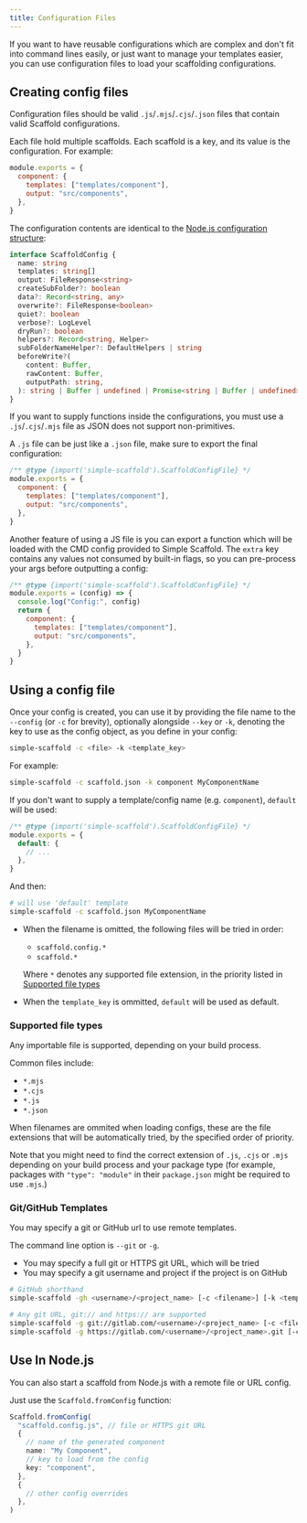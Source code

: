 ```yaml
---
title: Configuration Files
---
```


If you want to have reusable configurations which are complex and don't fit into command lines
easily, or just want to manage your templates easier, you can use configuration files to load your
scaffolding configurations.

## Creating config files

Configuration files should be valid `.js`/`.mjs`/`.cjs`/`.json` files that contain valid Scaffold
configurations.

Each file hold multiple scaffolds. Each scaffold is a key, and its value is the configuration. For
example:

```js
module.exports = {
  component: {
    templates: ["templates/component"],
    output: "src/components",
  },
}
```

The configuration contents are identical to the
[Node.js configuration structure](https://chenasraf.github.io/simple-scaffold/docs/usage/node):

```ts
interface ScaffoldConfig {
  name: string
  templates: string[]
  output: FileResponse<string>
  createSubFolder?: boolean
  data?: Record<string, any>
  overwrite?: FileResponse<boolean>
  quiet?: boolean
  verbose?: LogLevel
  dryRun?: boolean
  helpers?: Record<string, Helper>
  subFolderNameHelper?: DefaultHelpers | string
  beforeWrite?(
    content: Buffer,
    rawContent: Buffer,
    outputPath: string,
  ): string | Buffer | undefined | Promise<string | Buffer | undefined>
}
```

If you want to supply functions inside the configurations, you must use a `.js`/`.cjs`/`.mjs` file
as JSON does not support non-primitives.

A `.js` file can be just like a `.json` file, make sure to export the final configuration:

```js
/** @type {import('simple-scaffold').ScaffoldConfigFile} */
module.exports = {
  component: {
    templates: ["templates/component"],
    output: "src/components",
  },
}
```

Another feature of using a JS file is you can export a function which will be loaded with the CMD
config provided to Simple Scaffold. The `extra` key contains any values not consumed by built-in
flags, so you can pre-process your args before outputting a config:

```js
/** @type {import('simple-scaffold').ScaffoldConfigFile} */
module.exports = (config) => {
  console.log("Config:", config)
  return {
    component: {
      templates: ["templates/component"],
      output: "src/components",
    },
  }
}
```

## Using a config file

Once your config is created, you can use it by providing the file name to the `--config` (or `-c`
for brevity), optionally alongside `--key` or `-k`, denoting the key to use as the config object, as
you define in your config:

```sh
simple-scaffold -c <file> -k <template_key>
```

For example:

```sh
simple-scaffold -c scaffold.json -k component MyComponentName
```

If you don't want to supply a template/config name (e.g. `component`), `default` will be used:

```js
/** @type {import('simple-scaffold').ScaffoldConfigFile} */
module.exports = {
  default: {
    // ...
  },
}
```

And then:

```sh
# will use 'default' template
simple-scaffold -c scaffold.json MyComponentName
```

- When the filename is omitted, the following files will be tried in order:

  - `scaffold.config.*`
  - `scaffold.*`

  Where `*` denotes any supported file extension, in the priority listed in
  [Supported file types](#supported-file-types)

- When the `template_key` is ommitted, `default` will be used as default.

### Supported file types

Any importable file is supported, depending on your build process.

Common files include:

- `*.mjs`
- `*.cjs`
- `*.js`
- `*.json`

When filenames are ommited when loading configs, these are the file extensions that will be
automatically tried, by the specified order of priority.

Note that you might need to find the correct extension of `.js`, `.cjs` or `.mjs` depending on your
build process and your package type (for example, packages with `"type": "module"` in their
`package.json` might be required to use `.mjs`.)

### Git/GitHub Templates

You may specify a git or GitHub url to use remote templates.

The command line option is `--git` or `-g`.

- You may specify a full git or HTTPS git URL, which will be tried
- You may specify a git username and project if the project is on GitHub

```sh
# GitHub shorthand
simple-scaffold -gh <username>/<project_name> [-c <filename>] [-k <template_key>]

# Any git URL, git:// and https:// are supported
simple-scaffold -g git://gitlab.com/<username>/<project_name> [-c <filename>] [-k <template_key>]
simple-scaffold -g https://gitlab.com/<username>/<project_name>.git [-c <filename>] [-k <template_key>]
```

## Use In Node.js

You can also start a scaffold from Node.js with a remote file or URL config.

Just use the `Scaffold.fromConfig` function:

```ts
Scaffold.fromConfig(
  "scaffold.config.js", // file or HTTPS git URL
  {
    // name of the generated component
    name: "My Component",
    // key to load from the config
    key: "component",
  },
  {
    // other config overrides
  },
)
```
